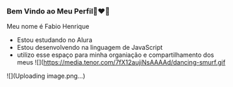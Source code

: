 ### Bem Vindo ao Meu Perfil👩‍❤️‍👨
Meu nome é Fabio Henrique 


- Estou estudando no Alura
- Estou desenvolvendo na linguagem de JavaScript
- utilizo esse espaço para minha organiação e compartilhamento dos meus 
![](https://media.tenor.com/7fX12aujiNsAAAAd/dancing-smurf.gif


![](Uploading image.png…)
